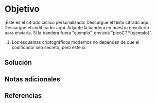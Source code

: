 # Objetivo

¡Este es el cifrado cíclico personalizado!
Descargue el texto cifrado aquí.
Descargue el codificador aquí.
Adjunte la bandera en nuestro envoltorio para enviarla. Si la bandera fuera "ejemplo", enviaría "picoCTF{ejemplo}".
1. Los esquemas criptográficos modernos no dependen de que el codificador sea secreto, pero éste sí.
## Solución


## Notas adicionales


## Referencias

